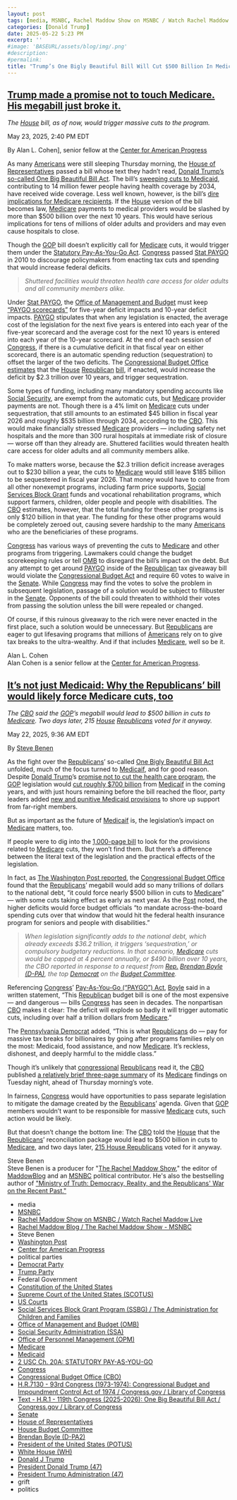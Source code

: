 ```yaml
---
layout: post
tags: [media, MSNBC, Rachel Maddow Show on MSNBC / Watch Rachel Maddow Live, Rachel Maddow Blog / The Rachel Maddow Show - MSNBC, Steve Benen, Washington Post, Center for American Progress, political parties, Democrat Party, Trump Party, Federal Government, Constitution of the United States, Supreme Court of the United States (SCOTUS), US Courts, Social Services Block Grant Program (SSBG) / The Administration for Children and Families, Office of Management and Budget (OMB), Social Security Administration (SSA), Office of Personnel Management (OPM), Medicare, Medicaid, 2 USC Ch. 20A –  STATUTORY PAY-AS-YOU-GO, Congress, Congressional Budget Office (CBO), H.R.7130 - 93rd Congress (1973-1974) –  Congressional Budget and Impoundment Control Act of 1974 / Congress.gov / Library of Congress, Text - H.R.1 - 119th Congress (2025-2026) –  One Big Beautiful Bill Act / Congress.gov / Library of Congress, Senate, House of Representatives, House Budget Committee, Brendan Boyle (D-PA2), President of the United States (POTUS), White House (WH), Donald J Trump, President Donald Trump (47), President Trump Administration (47), grift, politics]
categories: [Donald Trump]
date: 2025-05-22 5:23 PM
excerpt: ''
#image: 'BASEURL/assets/blog/img/.png'
#description:
#permalink:
title: "Trump’s One Bigly Beautiful Bill Will Cut $500 Billion In Medicare Even Though Trump Said “Don’t Fuck With Medicare”"
---
```



## [Trump made a promise not to touch Medicare. His megabill just broke it.](https://www.msnbc.com/opinion/msnbc-opinion/trump-made-promise-not-touch-medicare-megabill-just-broke-rcna208518)

*The [House](https://www.house.gov/) bill, as of now, would trigger massive cuts to the program.*

May 23, 2025, 2:40 PM EDT

By Alan L. Cohen], senior fellow at the [Center for American Progress](https://www.americanprogress.org/)

As many [Americans](https://www.usa.gov/) were still sleeping Thursday morning, the [House of Representatives](https://www.house.gov/) passed a bill whose text they hadn’t read, [Donald Trump’s so-called One Big Beautiful Bill Act](https://www.msnbc.com/opinion/msnbc-opinion/trump-senate-big-beautiful-bill-rcna208520). The bill’s [sweeping cuts to Medicaid](https://www.msnbc.com/opinion/msnbc-opinion/trump-medicaid-social-security-red-tape-rcna207999), contributing to 14 million fewer people having health coverage by 2034, have received wide coverage. Less well known, however, is the bill’s [dire implications for Medicare recipients](https://www.msnbc.com/rachel-maddow-show/maddowblog/medicare-cuts-medicaid-republicans-reconciliation-bill-rcna208484). If the [House](https://www.house.gov/) version of the bill becomes law, [Medicare](https://www.medicare.gov/) payments to medical providers would be slashed by more than \$500 billion over the next 10 years. This would have serious implications for tens of millions of older adults and providers and may even cause hospitals to close.

Though the [GOP](https://www.gop.com/) bill doesn’t explicitly call for [Medicare](https://www.medicare.gov/) cuts, it would trigger them under the [Statutory Pay-As-You-Go Act](https://uscode.house.gov/view.xhtml?path=/prelim@title2/chapter20A&edition=prelim). [Congress](https://uscode.house.gov/view.xhtml?path=/prelim@title2/chapter20A&edition=prelim) passed [Stat PAYGO](https://uscode.house.gov/view.xhtml?path=/prelim@title2/chapter20A&edition=prelim) in 2010 to discourage policymakers from enacting tax cuts and spending that would increase federal deficits.

> *Shuttered facilities would threaten health care access for older adults and all community members alike.*

Under [Stat PAYGO](https://uscode.house.gov/view.xhtml?path=/prelim@title2/chapter20A&edition=prelim), the [Office of Management and Budget](https://www.whitehouse.gov/omb/) must keep [“PAYGO scorecards”](https://uscode.house.gov/view.xhtml?path=/prelim@title2/chapter20A&edition=prelim) for five-year deficit impacts and 10-year deficit impacts. [PAYGO](https://uscode.house.gov/view.xhtml?path=/prelim@title2/chapter20A&edition=prelim) stipulates that when any legislation is enacted, the average cost of the legislation for the next five years is entered into each year of the five-year scorecard and the average cost for the next 10 years is entered into each year of the 10-year scorecard. At the end of each session of [Congress](https://www.congress.gov/), if there is a cumulative deficit in that fiscal year on either scorecard, there is an automatic spending reduction (sequestration) to offset the larger of the two deficits. The [Congressional Budget Office estimates](https://www.cbo.gov/publication/61420) that the [House](https://www.house.gov/) [Republican](https://www.gop.com/) [bill](https://www.congress.gov/bill/119th-congress/house-bill/1/text), if enacted, would increase the deficit by \$2.3 trillion over 10 years, and trigger sequestration.

Some types of funding, including many mandatory spending accounts like [Social Security](https://www.ssa.gov/), are exempt from the automatic cuts, but [Medicare](https://www.medicare.gov/) provider payments are not. Though there is a 4% limit on [Medicare](https://www.medicare.gov/) cuts under sequestration, that still amounts to an estimated \$45 billion in fiscal year 2026 and roughly \$535 billion through 2034, according to the [CBO](https://www.cbo.gov/). This would make financially stressed [Medicare](https://www.medicare.gov/) providers — including safety net hospitals and the more than 300 rural hospitals at immediate risk of closure — worse off than they already are. Shuttered facilities would threaten health care access for older adults and all community members alike.

To make matters worse, because the \$2.3 trillion deficit increase averages out to \$230 billion a year, the cuts to [Medicare](https://www.medicare.gov/) would still leave \$185 billion to be sequestered in fiscal year 2026. That money would have to come from all other nonexempt programs, including farm price supports, [Social Services Block Grant](https://acf.gov/ocs/programs/ssbg) funds and vocational rehabilitation programs, which support farmers, children, older people and people with disabilities. The [CBO](https://www.cbo.gov/) estimates, however, that the total funding for these other programs is only \$120 billion in that year. The funding for these other programs would be completely zeroed out, causing severe hardship to the many [Americans](https://www.usa.gov/) who are the beneficiaries of these programs.

[Congress](https://www.congress.gov/) has various ways of preventing the cuts to [Medicare](https://www.medicare.gov/) and other programs from triggering. Lawmakers could change the budget scorekeeping rules or tell [OMB](https://www.whitehouse.gov/omb/) to disregard the bill’s impact on the debt. But any attempt to get around [PAYGO](https://uscode.house.gov/view.xhtml?path=/prelim@title2/chapter20A&edition=prelim) inside of the [Republican](https://www.gop.com/) tax giveaway bill would violate the [Congressional Budget Act](https://www.congress.gov/bill/93rd-congress/house-bill/7130) and require 60 votes to waive in the [Senate](https://www.senate.gov/). While [Congress](https://www.congress.gov/) may find the votes to solve the problem in subsequent legislation, passage of a solution would be subject to filibuster in the [Senate](https://www.senate.gov/). Opponents of the bill could threaten to withhold their votes from passing the solution unless the bill were repealed or changed.

Of course, if this ruinous giveaway to the rich were never enacted in the first place, such a solution would be unnecessary. But [Republicans](https://www.gop.com/) are eager to gut lifesaving programs that millions of [Americans](https://www.usa.gov/) rely on to give tax breaks to the ultra-wealthy. And if that includes [Medicare](https://www.medicare.gov/), well so be it.

Alan L. Cohen<br />
Alan Cohen is a senior fellow at the [Center for American Progress](https://www.americanprogress.org/).

## [It’s not just Medicaid: Why the Republicans’ bill would likely force Medicare cuts, too](https://www.msnbc.com/rachel-maddow-show/maddowblog/medicare-cuts-medicaid-republicans-reconciliation-bill-rcna208484)

*The [CBO](https://www.cbo.gov/) said the [GOP](https://www.gop.com/)’s megabill would lead to \$500 billion in cuts to [Medicare](https://www.medicare.gov/). Two days later, 215 [House](https://www.house.gov/) [Republicans](https://www.gop.com/) voted for it anyway.*

May 22, 2025, 9:36 AM EDT

By [Steve Benen](https://www.msnbc.com/author/steve-benen-ncpn433601)

As the fight over the [Republicans](https://www.gop.com/)’ so-called [One Bigly Beautiful Bill Act](https://www.congress.gov/bill/119th-congress/house-bill/1/text) unfolded, much of the focus turned to [Medicaif](https://www.medicaid.gov/), and for good reason. Despite [Donald Trump](https://www.donaldjtrump.com/)’s [promise not to cut the health care program](https://www.msnbc.com/rachel-maddow-show/maddowblog/promising-not-cut-medicaid-trump-starts-pointing-fine-print-rcna207937), the [GOP](https://www.gop.com/) legislation would [cut roughly \$700 billion](https://www.msnbc.com/rachel-maddow-show/maddowblog/budget-office-republicans-megabill-give-rich-richer-take-poor-rcna208175) from [Medicaif](https://www.medicaid.gov/) in the coming years, and with just hours remaining before the bill reached the floor, party leaders added [new and punitive Medicaid provisions](https://www.politico.com/news/2025/05/21/house-republicans-propose-disincentives-for-states-to-expand-medicaid-00364471) to shore up support from far-right members.

But as important as the future of [Medicaif](https://www.medicaid.gov/) is, the legislation’s impact on [Medicare](https://www.medicare.gov/) matters, too.

If people were to dig into the [1,000-page bill](https://www.congress.gov/bill/119th-congress/house-bill/1/text) to look for the provisions related to [Medicare](https://www.medicare.gov/) cuts, they won’t find them. But there’s a difference between the literal text of the legislation and the practical effects of the legislation.

In fact, as [The Washington Post reported](https://www.washingtonpost.com/business/2025/05/21/medicare-cuts-big-beautiful-bill-republicans-house/), the [Congressional Budget Office](https://www.cbo.gov/) found that the [Republicans](https://www.gop.com/)’ megabill would add so many trillions of dollars to the national debt, “it could force nearly \$500 billion in cuts to [Medicare](https://www.medicare.gov/)” — with some cuts taking effect as early as next year. As the [Post](https://www.washingtonpost.com/) noted, the higher deficits would force budget officials “to mandate across-the-board spending cuts over that window that would hit the federal health insurance program for seniors and people with disabilities.”

> *When legislation significantly adds to the national debt, which already exceeds \$36.2 trillion, it triggers ‘sequestration,’ or compulsory budgetary reductions. In that scenario, [Medicare](https://www.medicare.gov/) cuts would be capped at 4 percent annually, or \$490 billion over 10 years, the CBO reported in response to a request from [Rep.](https://www.house.gov/) [Brendan Boyle (D-PA)](https://boyle.house.gov/), the top [Democrat](https://www.democrats.org/) on the [Budget Committee](https://budget.house.gov/).*

Referencing [Congress](https://www.congress.gov/)’ [Pay-As-You-Go (“PAYGO”) Act](https://uscode.house.gov/view.xhtml?path=/prelim@title2/chapter20A&edition=prelim), [Boyle](https://boyle.house.gov/) said in a written statement, “This [Republican](https://www.gop.com/) budget bill is one of the most expensive — and dangerous — bills [Congress](https://www.congress.gov/) has seen in decades. The nonpartisan [CBO](https://www.cbo.gov/) makes it clear: The deficit will explode so badly it will trigger automatic cuts, including over half a trillion dollars from [Medicare](https://www.medicare.gov/).”

The [Pennsylvania Democrat](https://boyle.house.gov/) added, “This is what [Republicans](https://www.gop.com/) do — pay for massive tax breaks for billionaires by going after programs families rely on the most: Medicaid, food assistance, and now [Medicare](https://www.medicare.gov/). It’s reckless, dishonest, and deeply harmful to the middle class.”

Though it’s unlikely that [congressional](https://www.congress.gov/) [Republicans](https://www.gop.com/) read it, the [CBO](https://www.cbo.gov/) published [a relatively brief three-page summary](https://www.cbo.gov/publication/61423) of its [Medicare](https://www.medicare.gov/) findings on Tuesday night, ahead of Thursday morning’s vote.

In fairness, [Congress](https://www.congress.gov/) would have opportunities to pass separate legislation to mitigate the damage created by the [Republicans](https://www.gop.com/)’ agenda. Given that [GOP](https://www.gop.com/) members wouldn’t want to be responsible for massive [Medicare](https://www.medicare.gov/) cuts, such action would be likely.

But that doesn’t change the bottom line: The [CBO](https://www.cbo.gov/) told the [House](https://www.house.gov/) that the [Republicans](https://www.gop.com/)’ reconciliation package would lead to \$500 billion in cuts to [Medicare](https://www.medicare.gov/), and two days later, [215 House Republicans](https://www.msnbc.com/rachel-maddow-show/maddowblog/whats-next-house-gop-megabill-trump-passes-rcna208461) voted for it anyway.


Steve Benen<br />
Steve Benen is a producer for "[The Rachel Maddow Show](https://www.msnbc.com/rachel-maddow-show)," the editor of [MaddowBlog](https://www.msnbc.com/rachel-maddow-show) and an [MSNBC](https://www.msnbc.com/) political contributor. He's also the bestselling author of ["Ministry of Truth: Democracy, Reality, and the Republicans' War on the Recent Past."](https://www.harpercollins.com/products/ministry-of-truth-steve-benen)

- media
- [MSNBC](https://www.msnbc.com/)
- [Rachel Maddow Show on MSNBC / Watch Rachel Maddow Live](https://www.msnbc.com/rachel-maddow-show)
- [Rachel Maddow Blog / The Rachel Maddow Show - MSNBC](https://www.msnbc.com/maddowblog)
- Steve Benen
- [Washington Post](https://www.washingtonpost.com/)
- [Center for American Progress](https://www.americanprogress.org/)
- political parties
- [Democrat Party](https://www.democrats.org/)
- [Trump Party](https://www.gop.com/)
- Federal Government 
- [Constitution of the United States](https://constitution.congress.gov/)
- [Supreme Court of the United States (SCOTUS)](https://www.supremecourt.gov/)
- [US Courts](https://www.uscourts.gov/)
- [Social Services Block Grant Program (SSBG) / The Administration for Children and Families](https://acf.gov/ocs/programs/ssbg)
- [Office of Management and Budget (OMB)](https://www.whitehouse.gov/omb/)
- [Social Security Administration (SSA)](https://www.ssa.gov/)
- [Office of Personnel Management (OPM)](https://www.opm.gov/)
- [Medicare](https://www.medicare.gov/)
- [Medicaid](https://www.medicaid.gov/)
- [2 USC Ch. 20A: STATUTORY PAY-AS-YOU-GO](https://uscode.house.gov/view.xhtml?path=/prelim@title2/chapter20A&edition=prelim)
- [Congress](https;//www.congress.gov/)
- [Congressional Budget Office (CBO)](https://www.cbo.gov/)
- [H.R.7130 - 93rd Congress (1973-1974): Congressional Budget and Impoundment Control Act of 1974 / Congress.gov / Library of Congress](https://www.congress.gov/bill/93rd-congress/house-bill/7130)
- [Text - H.R.1 - 119th Congress (2025-2026): One Big Beautiful Bill Act / Congress.gov / Library of Congress](https://www.congress.gov/bill/119th-congress/house-bill/1/text)
- [Senate](https://www.senate.gov/)
- [House of Representatives](https://www.house.gov/)
- [House Budget Committee ](https://budget.house.gov/)
- [Brendan Boyle (D-PA2)](https://boyle.house.gov/)
- [President of the United States (POTUS)](https://www.whitehouse.gov/)
- [White House (WH)](https://www.whitehouse.gov/)
- [Donald J Trump](https://www.donaldjtrump.com/)
- [President Donald Trump (47)](https://www.whitehouse.gov/administration/donald-j-trump/)
- [President Trump Administration (47)](https://www.whitehouse.gov/administration/)
- grift
- politics
